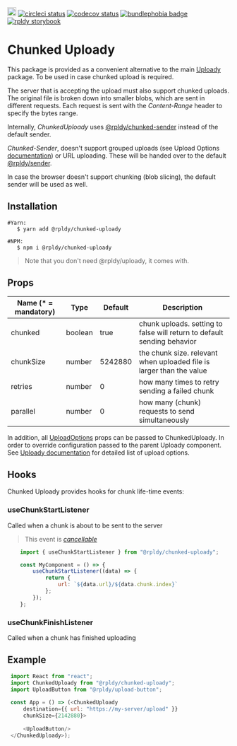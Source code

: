 <a href="https://badge.fury.io/js/%40rpldy%2Fchunked-uploady">
    <img src="https://badge.fury.io/js/%40rpldy%2Fchunked-uploady.svg" alt="npm version" height="20"></a>
<a href="https://circleci.com/gh/rpldy/react-uploady">
    <img src="https://circleci.com/gh/rpldy/react-uploady.svg?style=svg" alt="circleci status"/></a>  
<a href="https://codecov.io/gh/rpldy/react-uploady">
    <img src="https://codecov.io/gh/rpldy/react-uploady/branch/master/graph/badge.svg" alt="codecov status"/></a> 
<a href="https://bundlephobia.com/result?p=@rpldy/chunked-uploady">
    <img src="https://badgen.net/bundlephobia/minzip/@rpldy/chunked-uploady" alt="bundlephobia badge"/></a>
<a href="https://react-uploady-storybook.netlify.com/?path=/story/chunked-uploady--simple">
   <img src="https://cdn.jsdelivr.net/gh/storybookjs/brand@master/badge/badge-storybook.svg" alt="rpldy storybook"/></a> 

# Chunked Uploady

This package is provided as a convenient alternative to the main [Uploady](../uploady) package. 
To be used in case chunked upload is required.

The server that is accepting the upload must also support chunked uploads. 
The original file is broken down into smaller blobs, which are sent in different requests. 
Each request is sent with the _Content-Range_ header to specify the bytes range.

Internally, _ChunkedUploady_ uses [@rpldy/chunked-sender](../../chunked-sender) instead of the default sender.

_Chunked-Sender_, doesn't support grouped uploads (see Upload Options [documentation](../uploady#props)) or URL uploading. 
These will be handed over to the default [@rpldy/sender](../../sender).

In case the browser doesn't support chunking (blob slicing), the default sender will be used as well.

## Installation

```shell
#Yarn: 
   $ yarn add @rpldy/chunked-uploady

#NPM:
   $ npm i @rpldy/chunked-uploady
``` 

> Note that you don't need @rpldy/uploady, it comes with.

## Props

| Name (* = mandatory) | Type          | Default       | Description  
| --------------       | ------------- | ------------- | ------------
| chunked               | boolean       | true          | chunk uploads. setting to false will return to default sending behavior
| chunkSize             | number        | 5242880      | the chunk size. relevant when uploaded file is larger than the value
| retries               | number        | 0             | how many times to retry sending a failed chunk
| parallel              | number        | 0             | how many (chunk) requests to send simultaneously

In addition, all [UploadOptions](../../shared/src/types.js#L104) props can be passed to ChunkedUploady.
In order to override configuration passed to the parent Uploady component. 
See [Uploady documentation](../uploady#props) for detailed list of upload options.   

## Hooks

Chunked Uploady provides hooks for chunk life-time events:

### useChunkStartListener 

Called when a chunk is about to be sent to the server

> This event is _[cancellable](../../uploader/README.md#cancellable-events)_

```javascript
    import { useChunkStartListener } from "@rpldy/chunked-uploady";

    const MyComponent = () => {
        useChunkStartListener((data) => {
            return {
                url: `${data.url}/${data.chunk.index}`
            };  
        });   
    };
```

### useChunkFinishListener

Called when a chunk has finished uploading

## Example

```javascript
 import React from "react";
 import ChunkedUploady from "@rpldy/chunked-uploady";
 import UploadButton from "@rpldy/upload-button";
 
 const App = () => (<ChunkedUploady
     destination={{ url: "https://my-server/upload" }}
     chunkSize={2142880}>
        
     <UploadButton/>
 </ChunkedUploady>);
 
 ```

